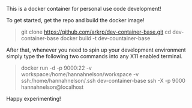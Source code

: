 This is a docker container for personal use code development!

To get started, get the repo and build the docker image!

 >   git clone https://github.com/arkrp/dev-container-base.git
 >   cd dev-container-base
 >   docker build -t dev-countainer-base

After that, whenever you need to spin up your development environment simply type the following two commands into any X11 enabled terminal.

 >   docker run -d -p 9000:22 -v workspace:/home/hannahnelson/workspace -v ssh:/home/hannahnelson/.ssh dev-container-base
 >   ssh -X -p 9000 hannahnelson@localhost

Happy experimenting!
